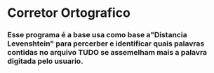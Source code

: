 # Corretor Ortografico
### Esse programa é a base usa como base a"Distancia Levenshtein" para percerber e identificar quais palavras contidas no arquivo TUDO se assemelham mais a palavra digitada pelo usuario.
